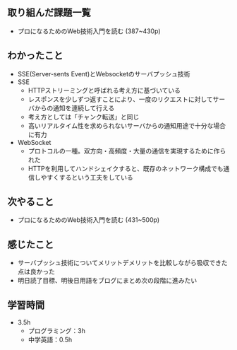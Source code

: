 ## 取り組んだ課題一覧
- プロになるためのWeb技術入門を読む (387~430p)
## わかったこと
- SSE(Server-sents Event)とWebsocketのサーバプッシュ技術
- SSE
  - HTTPストリーミングと呼ばれる考え方に基づいている
  - レスポンスを少しずつ返すことにより、一度のリクエストに対してサーバからの通知を連続して行える
  - 考え方としては「チャンク転送」と同じ
  - 高いリアルタイム性を求められないサーバからの通知用途で十分な場合に有力
- WebSocket
  - プロトコルの一種。双方向・高頻度・大量の通信を実現するために作られた
  - HTTPを利用してハンドシェイクすると、既存のネットワーク構成でも通信しやすくするという工夫をしている
## 次やること
- プロになるためのWeb技術入門を読む (431~500p)
## 感じたこと
- サーバプッシュ技術についてメリットデメリットを比較しながら吸収できた点は良かった
- 明日読了目標、明後日用語をブログにまとめ次の段階に進みたい
## 学習時間
- 3.5h
  - プログラミング：3h
  - 中学英語：0.5h
